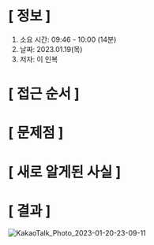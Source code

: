 # **[ 정보 ]**
1. 소요 시간: 09:46 - 10:00 (14분)
2. 날짜: 2023.01.19(목)
3. 저자: 이 인복

# **[ 접근 순서 ]**

# **[ 문제점 ]**

# **[ 새로 알게된 사실 ]**

# **[ 결과 ]**
![KakaoTalk_Photo_2023-01-20-23-09-11](https://user-images.githubusercontent.com/59809278/213717163-54704c71-2456-459d-a80b-610a82315398.png)




         
